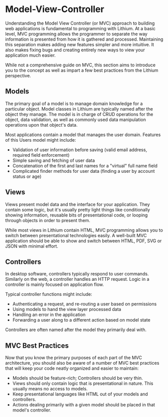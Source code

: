 # Model-View-Controller

Understanding the Model View Controller (or MVC) approach to building web applications is fundamental to programming with Lithium. At a basic level, MVC programming allows the programmer to separate the way information is presented from how it is gathered and processed. Maintaining this separation makes adding new features simpler and more intuitive. It also makes fixing bugs and creating entirely new ways to view your application much easier.

While not a comprehensive guide on MVC, this section aims to introduce you to the concept as well as impart a few best practices from the Lithium perspective.

## Models

The primary goal of a model is to manage domain knowledge for a particular object. Model classes in Lithium are typically named after the object they manage. The model is in charge of CRUD operations for the object, data validation, as well as commonly used data manipulation operations upon that object's data.

Most applications contain a model that manages the user domain. Features of this Users model might include:

* Validation of user information before saving (valid email address, required field enforcement)
* Simple saving and fetching of user data
* Concatenation of the first and last names for a "virtual" full name field
* Complicated finder methods for user data (finding a user by account status or age)

## Views

Views present model data and the interface for your application. They contain some logic, but it's usually pretty light things like conditionally showing information, reusable bits of presentational code, or looping through objects in order to present them.

While most views in Lithium contain HTML, MVC programming allows you to switch between presentational technologies easily. A well-built MVC application should be able to show and switch between HTML, PDF, SVG or JSON with minimal effort.

## Controllers

In desktop software, controllers typically respond to user commands. Similarly on the web, a controller handles an HTTP request. Logic in a controller is mainly focused on application flow.

Typical controller functions might include:

* Authenticating a request, and re-routing a user based on permissions
* Using models to hand the view layer processed data
* Handling an error in the application
* Forwarding a user along to a different action based on model state

Controllers are often named after the model they primarily deal with.

## MVC Best Practices

Now that you know the primary purposes of each part of the MVC architecture, you should also be aware of a number of MVC best practices that will keep your code neatly organized and easier to maintain:

* Models should be feature-rich; Controllers should be very thin.
* Views should only contain logic that is presentational in nature. This usually means no access to models.
* Keep presentational languages like HTML out of your models and controllers.
* Actions dealing primarily with a given model should be placed in that model's controller.